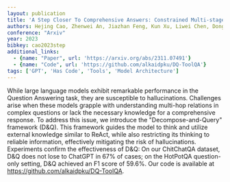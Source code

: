 ```yaml
---
layout: publication
title: 'A Step Closer To Comprehensive Answers: Constrained Multi-stage Question Decomposition With Large Language Models'
authors: Hejing Cao, Zhenwei An, Jiazhan Feng, Kun Xu, Liwei Chen, Dongyan Zhao
conference: "Arxiv"
year: 2023
bibkey: cao2023step
additional_links:
  - {name: "Paper", url: 'https://arxiv.org/abs/2311.07491'}
  - {name: "Code", url: 'https://github.com/alkaidpku/DQ-ToolQA'}
tags: ['GPT', 'Has Code', 'Tools', 'Model Architecture']
---
```

While large language models exhibit remarkable performance in the Question
Answering task, they are susceptible to hallucinations. Challenges arise when
these models grapple with understanding multi-hop relations in complex
questions or lack the necessary knowledge for a comprehensive response. To
address this issue, we introduce the "Decompose-and-Query" framework (D&Q).
This framework guides the model to think and utilize external knowledge similar
to ReAct, while also restricting its thinking to reliable information,
effectively mitigating the risk of hallucinations. Experiments confirm the
effectiveness of D&Q: On our ChitChatQA dataset, D&Q does not lose to ChatGPT
in 67% of cases; on the HotPotQA question-only setting, D&Q achieved an F1
score of 59.6%. Our code is available at
https://github.com/alkaidpku/DQ-ToolQA.
